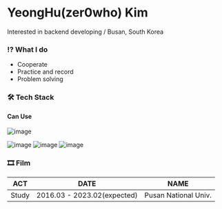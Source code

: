 # YeongHu(zer0who) Kim
Interested in backend developing / Busan, South Korea

### ⁉ What I do
- Cooperate
- Practice and record
- Problem solving

### 🛠 Tech Stack
#### Can Use

![image](	https://img.shields.io/badge/Python-FFD43B?style=for-the-badge&logo=python&logoColor=blue)

![image](https://img.shields.io/badge/Django-092E20?style=for-the-badge&logo=django&logoColor=green) ![image](https://img.shields.io/badge/django%20rest-ff1709?style=for-the-badge&logo=django&logoColor=white) ![image](https://img.shields.io/badge/Swagger-85EA2D?style=for-the-badge&logo=Swagger&logoColor=white)

### 🎞 Film
|ACT|DATE|NAME|
|---|---|---|
|Study|2016.03 - 2023.02(expected)|Pusan National Univ.|
